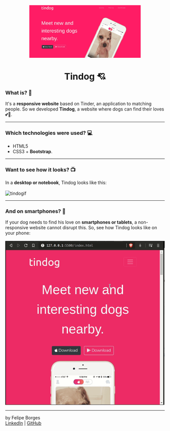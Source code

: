 <div align="center">	
	<img src="./.github/tindogimg.png" alt="tindogImage" width="70%"/>	
</div>

<div align="center">
	<h1>Tindog 💘</h1>
</div>

### What is? 🤔
It's a **responsive website** based on Tinder, an application to matching people. So we developed **Tindog**, a website where dogs can find their loves 💕🐶.
<hr>

### Which technologies were used? 💻
- HTML5
- CSS3 + **Bootstrap**.
<hr>

### Want to see how it looks? 📺
In a **desktop or notebook**, Tindog looks like this:<br>
<br>
![tindogif](./.github/tindog.gif)
<hr>

### And on smartphones? 📱
If your dog needs to find his love on **smartphones or tablets**, a non-responsive website cannot disrupt this. So, see how Tindog looks like on your phone:<br>
<br>
![tindogsmartgif](./.github/tindogsmart.gif)
<hr>

by Felipe Borges<br>
[LinkedIn](https://www.linkedin.com/in/felipejsborges) | [GitHub](https://github.com/felipejsborges)
